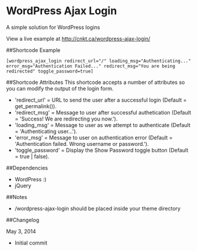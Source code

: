 WordPress Ajax Login
====================

A simple solution for WordPress logins

View a live example at http://cnkt.ca/wordpress-ajax-login/


##Shortcode Example
```
[wordpress_ajax_login redirect_url="/" loading_msg="Authenticating..." error_msg="Authentication Failed..." redirect_msg="You are being redirected" toggle_password=true]
```

##Shortcode Attributes
This shortcode accepts a number of attributes so you can modify the output of the login form.
- 'redirect_url' = URL to send the user after a successful login (Default = get_permalink()).
- 'redirect_msg' = Message to user after successful authetication (Default = 'Success! We are redirecting you now.').
- 'loading_msg' = Message to user as we attempt to authenticate (Default = 'Authenticating user...').
- 'error_msg' = Message to user on authentication error (Default = 'Authentication failed. Wrong username or password.').
- 'toggle_password' = Display the Show Password toggle button (Default = true | false).

##Dependencies
- WordPress :)
- jQuery

##Notes
* /wordpress-ajax-login should be placed inside your theme directory

##Changelog

May 3, 2014
* Initial commit